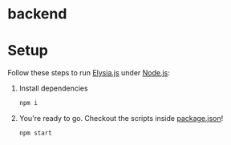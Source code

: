 # backend

# Setup

Follow these steps to run [Elysia.js](https://elysiajs.com) under [Node.js](https://nodejs.org):

1. Install dependencies
   ```bash
   npm i
   ```
2. You're ready to go. Checkout the scripts inside [package.json](./package.json)!
   ```bash
   npm start
   ```

